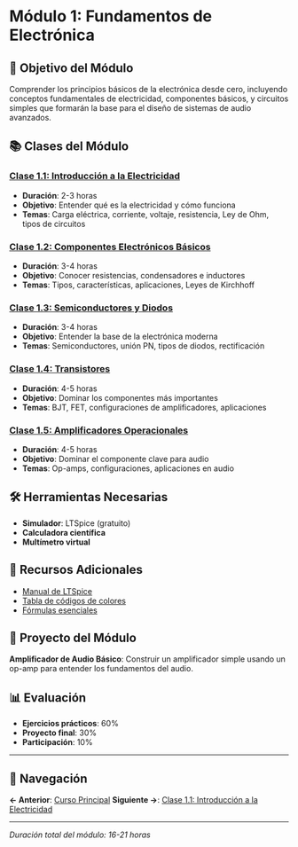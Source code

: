 # Módulo 1: Fundamentos de Electrónica

## 🎯 Objetivo del Módulo
Comprender los principios básicos de la electrónica desde cero, incluyendo conceptos fundamentales de electricidad, componentes básicos, y circuitos simples que formarán la base para el diseño de sistemas de audio avanzados.

## 📚 Clases del Módulo

### [Clase 1.1: Introducción a la Electricidad](clase-1-1-introduccion-electricidad.md)
- **Duración**: 2-3 horas
- **Objetivo**: Entender qué es la electricidad y cómo funciona
- **Temas**: Carga eléctrica, corriente, voltaje, resistencia, Ley de Ohm, tipos de circuitos

### [Clase 1.2: Componentes Electrónicos Básicos](clase-1-2-componentes-electronicos-basicos.md)
- **Duración**: 3-4 horas
- **Objetivo**: Conocer resistencias, condensadores e inductores
- **Temas**: Tipos, características, aplicaciones, Leyes de Kirchhoff

### [Clase 1.3: Semiconductores y Diodos](clase-1-3-semiconductores-diodos.md)
- **Duración**: 3-4 horas
- **Objetivo**: Entender la base de la electrónica moderna
- **Temas**: Semiconductores, unión PN, tipos de diodos, rectificación

### [Clase 1.4: Transistores](clase-1-4-transistores.md)
- **Duración**: 4-5 horas
- **Objetivo**: Dominar los componentes más importantes
- **Temas**: BJT, FET, configuraciones de amplificadores, aplicaciones

### [Clase 1.5: Amplificadores Operacionales](clase-1-5-amplificadores-operacionales.md)
- **Duración**: 4-5 horas
- **Objetivo**: Dominar el componente clave para audio
- **Temas**: Op-amps, configuraciones, aplicaciones en audio

## 🛠️ Herramientas Necesarias
- **Simulador**: LTSpice (gratuito)
- **Calculadora científica**
- **Multímetro virtual**

## 📖 Recursos Adicionales
- [Manual de LTSpice](recursos/manual-ltspice.md)
- [Tabla de códigos de colores](recursos/codigos-colores.md)
- [Fórmulas esenciales](recursos/formulas-essenciales.md)

## 🎯 Proyecto del Módulo
**Amplificador de Audio Básico**: Construir un amplificador simple usando un op-amp para entender los fundamentos del audio.

## 📊 Evaluación
- **Ejercicios prácticos**: 60%
- **Proyecto final**: 30%
- **Participación**: 10%

---

## 🚀 Navegación

**← Anterior**: [Curso Principal](../README.md)
**Siguiente →**: [Clase 1.1: Introducción a la Electricidad](clase-1-1-introduccion-electricidad.md)

---

*Duración total del módulo: 16-21 horas*
